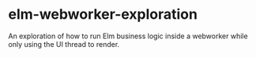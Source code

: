 # elm-webworker-exploration
An exploration of how to run Elm business logic inside a webworker while only using the UI thread to render.

